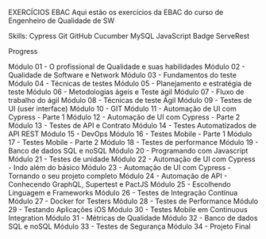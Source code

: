 EXERCÍCIOS EBAC
Aqui estão os exercícios da EBAC do curso de Engenheiro de Qualidade de SW

Skills: Cypress  Git  GitHub  Cucumber  MySQL  JavaScript  Badge ServeRest

Progress 

 Módulo 01 - O profissional de Qualidade e suas habilidades
 Módulo 02 - Qualidade de Software e Network
 Módulo 03 - Fundamentos do teste
 Módulo 04 - Técnicas de testes
 Módulo 05 - Planejamento e estratégia de teste
 Módulo 06 - Metodologias ágeis e Teste ágil
 Módulo 07 - Fluxo de trabalho do ágil
 Módulo 08 - Técnicas de teste Ágil
 Módulo 09 - Testes de UI (user interface)
 Módulo 10 - GIT
 Módulo 11 - Automação de UI com Cypress - Parte 1
 Módulo 12 - Automação de UI com Cypress - Parte 2
 Módulo 13 - Testes de API e Contrato
 Módulo 14 - Testes Automatizados de API REST
 Módulo 15 - DevOps
 Módulo 16 - Testes Mobile - Parte 1
 Módulo 17 - Testes Mobile - Parte 2
 Módulo 18 - Testes de performance
 Módulo 19 - Banco de dados SQL e noSQL
 Módulo 20 - Programando com Javascript
 Módulo 21 - Testes de unidade
 Módulo 22 - Automação de UI com Cypress - Indo além do básico
 Módulo 23 - Automação de UI com Cypress - Tornando o seu projeto completo
 Módulo 24 - Automação de API - Conhecendo GraphQL, Supertest e PactJS
 Módulo 25 - Escolhendo Linguagem e Frameworks
 Módulo 26 - Testes de Integração Contínua
 Módulo 27 - Docker for Testers
 Módulo 28 - Testes de Performance
 Módulo 29 - Testando Aplicações iOS
 Módulo 30 - Testes Mobile em Continuous Integration
 Módulo 31 - Métricas de Qualidade
 Módulo 32 - Banco de dados SQL e noSQL
 Módulo 33 - Testes de Segurança
 Módulo 34 - Projeto Final